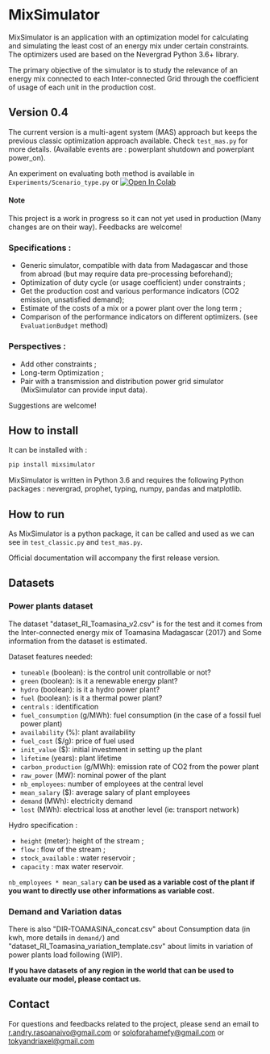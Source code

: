 # MixSimulator 
MixSimulator is an application with an optimization model for calculating and simulating the least cost of an energy mix under certain constraints. The optimizers used are based on the Nevergrad Python 3.6+ library.

The primary objective of the simulator is to study the relevance of an energy mix connected to each Inter-connected Grid through the coefficient of usage of each unit in the production cost.

## Version 0.4
The current version is a multi-agent system (MAS) approach but keeps the previous classic optimization approach available. Check `test_mas.py` for more details. (Available events are : powerplant shutdown and powerplant power_on).

An experiment on evaluating both method is available in `Experiments/Scenario_type.py` or [![Open In Colab](https://colab.research.google.com/assets/colab-badge.svg)](https://colab.research.google.com/drive/1IzjJlNg3fCp14GICB2GGYYwmSIEK9yQf?usp=sharing)

#### Note
This project is a work in progress so it can not yet used in production (Many changes are on their way). Feedbacks are welcome!

### Specifications :
- Generic simulator, compatible with data from Madagascar and those from abroad (but may require data pre-processing beforehand);
- Optimization of duty cycle (or usage coefficient) under constraints ;
- Get the production cost and various performance indicators (CO2 emission, unsatisfied demand);
- Estimate of the costs of a mix or a power plant over the long term ;
- Comparison of the performance indicators on different optimizers. (see `EvaluationBudget` method)

### Perspectives :
- Add other constraints ;
- Long-term Optimization ;
- Pair with a transmission and distribution power grid simulator (MixSimulator can provide input data).

Suggestions are welcome!

## How to install
It can be installed with : 
```python
pip install mixsimulator
```
MixSimulator is written in Python 3.6 and requires the following Python packages : nevergrad, prophet, typing, numpy, pandas and matplotlib.

## How to run
As MixSimulator is a python package, it can be called and used as we can see in `test_classic.py` and `test_mas.py`.

Official documentation will accompany the first release version.

## Datasets

### Power plants dataset
The dataset "dataset_RI_Toamasina_v2.csv" is for the test and it comes from the Inter-connected energy mix of Toamasina Madagascar (2017) and Some information from the dataset is estimated.

Dataset features needed:
- `tuneable` (boolean): is the control unit controllable or not?
- `green` (boolean): is it a renewable energy plant?
- `hydro` (boolean): is it a hydro power plant?
- `fuel` (boolean): is it a thermal power plant?
- `centrals` : identification
- `fuel_consumption` (g/MWh): fuel consumption (in the case of a fossil fuel power plant)
- `availability` (%): plant availability
- `fuel_cost` ($/g): price of fuel used
- `init_value` ($): initial investment in setting up the plant
- `lifetime` (years): plant lifetime
- `carbon_production` (g/MWh): emission rate of CO2 from the power plant
- `raw_power` (MW): nominal power of the plant
- `nb_employees`: number of employees at the central level
- `mean_salary` ($): average salary of plant employees
- `demand` (MWh): electricity demand
- `lost` (MWh): electrical loss at another level (ie: transport network)

Hydro specification :
- `height` (meter): height of the stream ;
- `flow` : flow of the stream ;
- `stock_available` : water reservoir ;
- `capacity` : max water reservoir.

`nb_employees * mean_salary` **can be used as a variable cost of the plant if you want to directly use other informations as variable cost.**

### Demand and Variation datas
There is also "DIR-TOAMASINA_concat.csv" about Consumption data (in kwh, more details in `demand/`) and "dataset_RI_Toamasina_variation_template.csv" about limits in variation of power plants load following (WIP). 

**If you have datasets of any region in the world that can be used to evaluate our model, please contact us.**

## Contact
For questions and feedbacks related to the project, please send an email to r.andry.rasoanaivo@gmail.com or soloforahamefy@gmail.com or tokyandriaxel@gmail.com

